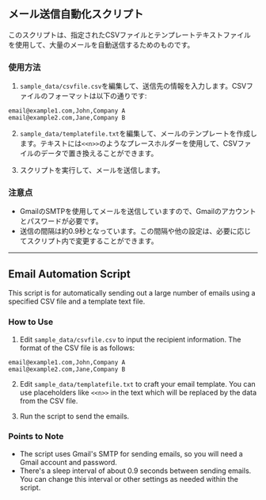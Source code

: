 ## メール送信自動化スクリプト

このスクリプトは、指定されたCSVファイルとテンプレートテキストファイルを使用して、大量のメールを自動送信するためのものです。

### 使用方法

1. `sample_data/csvfile.csv`を編集して、送信先の情報を入力します。CSVファイルのフォーマットは以下の通りです:
```
email@example1.com,John,Company A
email@example2.com,Jane,Company B
```

2. `sample_data/templatefile.txt`を編集して、メールのテンプレートを作成します。テキストには`<<n>>`のようなプレースホルダーを使用して、CSVファイルのデータで置き換えることができます。

3. スクリプトを実行して、メールを送信します。

### 注意点
- GmailのSMTPを使用してメールを送信していますので、Gmailのアカウントとパスワードが必要です。
- 送信の間隔は約0.9秒となっています。この間隔や他の設定は、必要に応じてスクリプト内で変更することができます。

---

## Email Automation Script

This script is for automatically sending out a large number of emails using a specified CSV file and a template text file.

### How to Use

1. Edit `sample_data/csvfile.csv` to input the recipient information. The format of the CSV file is as follows:
```
email@example1.com,John,Company A
email@example2.com,Jane,Company B
```

2. Edit `sample_data/templatefile.txt` to craft your email template. You can use placeholders like `<<n>>` in the text which will be replaced by the data from the CSV file.

3. Run the script to send the emails.

### Points to Note
- The script uses Gmail's SMTP for sending emails, so you will need a Gmail account and password.
- There's a sleep interval of about 0.9 seconds between sending emails. You can change this interval or other settings as needed within the script.
